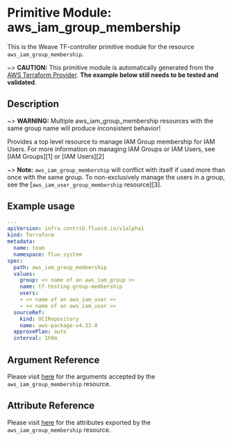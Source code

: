 
# Primitive Module: aws_iam_group_membership

This is the Weave TF-controller primitive module for the resource `aws_iam_group_membership`.

~> **CAUTION:** This primitive module is automatically generated from the [AWS Terraform Provider](https://registry.terraform.io/providers/hashicorp/aws/latest/docs/resources/iam_group_membership). **The example below still needs to be tested and validated**.

## Description

~> **WARNING:** Multiple aws_iam_group_membership resources with the same group name will produce inconsistent behavior!

Provides a top level resource to manage IAM Group membership for IAM Users. For
more information on managing IAM Groups or IAM Users, see [IAM Groups][1] or
[IAM Users][2]

~> **Note:** `aws_iam_group_membership` will conflict with itself if used more than once with the same group. To non-exclusively manage the users in a group, see the
[`aws_iam_user_group_membership` resource][3].

## Example usage

```yaml
---
apiVersion: infra.contrib.fluxcd.io/v1alpha1
kind: Terraform
metadata:
  name: team
  namespace: flux-system
spec:
  path: aws_iam_group_membership
  values:
    group: << name of an aws_iam_group >>
    name: tf-testing-group-membership
    users:
    - << name of an aws_iam_user >>
    - << name of an aws_iam_user >>
  sourceRef:
    kind: OCIRepository
    name: aws-package-v4.33.0
  approvePlan: auto
  interval: 1h0m
```

## Argument Reference

Please visit [here](https://registry.terraform.io/providers/hashicorp/aws/latest/docs/resources/iam_group_membership#argument-reference) for the arguments accepted by the `aws_iam_group_membership` resource.

## Attribute Reference

Please visit [here](https://registry.terraform.io/providers/hashicorp/aws/latest/docs/resources/iam_group_membership#attributes-reference) for the attributes exported by the `aws_iam_group_membership` resource.

